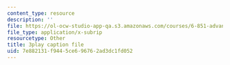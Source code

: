 ```yaml
---
content_type: resource
description: ''
file: https://ol-ocw-studio-app-qa.s3.amazonaws.com/courses/6-851-advanced-data-structures-spring-2012/7e882131f9445ce696762ad3dc1fd052_WqCWghETNDc.vtt
file_type: application/x-subrip
resourcetype: Other
title: 3play caption file
uid: 7e882131-f944-5ce6-9676-2ad3dc1fd052
---
```

